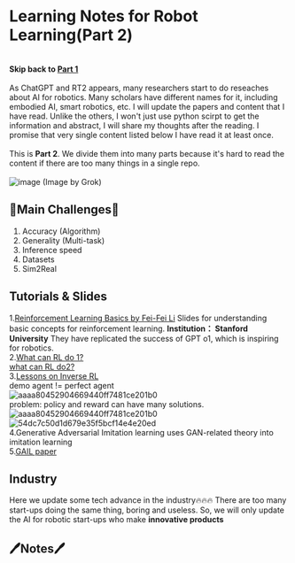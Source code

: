 # Learning Notes for Robot Learning(Part 2)
<br>**Skip back to [Part 1](https://github.com/NZ-Liam-Zhong/Awesome_AI_for_Robotics_Learning_Notes/blob/main/README.md)**<br><br>
As ChatGPT and RT2 appears, many researchers start to do reseaches about AI for robotics. Many scholars have different names for it, including embodied AI, smart robotics, etc. I will update the papers and content that I have read. Unlike the others, I won't just use python scirpt to get the information and abstract, I will share my thoughts after the reading. I promise that very single content listed below I have read it at least once. <br><br> This is **Part 2**. We divide them into many parts because it's hard to read the content if there are too many things in a single repo.<br><br>
![image](https://github.com/user-attachments/assets/2cdb6153-9914-4397-83ed-74157b8883e3)
(Image by Grok)

## 🤔Main Challenges🤔
1. Accuracy (Algorithm) 
2. Generality (Multi-task)
3. Inference speed 
4. Datasets
5. Sim2Real

## Tutorials & Slides
1.[Reinforcement Learning Basics by Fei-Fei Li](https://cs231n.stanford.edu/slides/2017/cs231n_2017_lecture14.pdf)
Slides for understanding basic concepts for reinforcement learning. **Institution： Stanford University** They have replicated the success of GPT o1, which is inspiring for robotics.<br>
2.[What can RL do 1?](https://neptune.ai/blog/reinforcement-learning-applications)<br>
[what can RL do2?](https://onlinedegrees.scu.edu/media/blog/9-examples-of-reinforcement-learning)<br>
3.[Lessons on Inverse RL](https://www.youtube.com/watch?v=qo355ALvLRI)<br>
demo agent != perfect agent<br>
![aaaa80452904669440ff7481ce201b0](https://github.com/user-attachments/assets/d4371879-43fb-4d90-beb9-d943855510cf)<br>
problem: policy and reward can have many solutions.<br>
![aaaa80452904669440ff7481ce201b0](https://github.com/user-attachments/assets/806693d3-452f-4007-9e5f-3080ddb9afa9)<br>
![54dc7c50d1d679e35f5bcf14e4e20ed](https://github.com/user-attachments/assets/37bbd003-492d-4edb-89bc-8d9078c96e79)<br>
4.Generative Adversarial Imitation learning uses GAN-related theory into imitation learning<br>
5.[GAIL paper](https://proceedings.neurips.cc/paper_files/paper/2016/file/cc7e2b878868cbae992d1fb743995d8f-Paper.pdf)


## Industry
Here we update some tech advance in the industry🔥🔥🔥
There are too many start-ups doing the same thing, boring and useless. So, we will only update the AI for robotic start-ups who make **innovative products**

## 🖊Notes🖊



